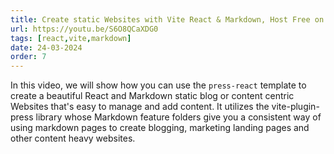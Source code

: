 ```yaml
---
title: Create static Websites with Vite React & Markdown, Host Free on GitHub Pages
url: https://youtu.be/S6O8QCaXDG0
tags: [react,vite,markdown]
date: 24-03-2024
order: 7
---
```


In this video, we will show how you can use the `press-react` template to create a beautiful React and Markdown 
static blog or content centric Websites that's easy to manage and add content. It utilizes the vite-plugin-press 
library whose Markdown feature folders give you a consistent way of using markdown pages to create blogging, 
marketing landing pages and other content heavy websites.
